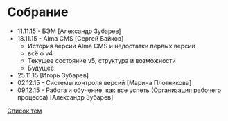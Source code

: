# Собрание
<ul>
	<li>11.11.15 - БЭМ [Александр Зубарев]</li>
	<li>18.11.15 - Alma CMS [Сергей Байков]
		<ul>
			<li>История версий Alma CMS и недостатки первых версий</li>
			<li>всё о v4</li>
			<li>Текущее состояние v5, структура и возможности</li>
			<li>Будущее</li>
		</ul>
	</li>
	<li>25.11.15 [Игорь Зубарев]</li>
	<li>02.12.15 - Cистемы контроля версий [Марина Плотникова]</li>
	<li>09.12.15 - Работа и обучение, как все успеть (Организация рабочего процесса) [Александр Зубарев]</li>
</ul>
<a href="topics.md">Список тем</a>

